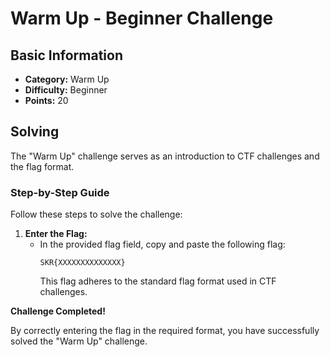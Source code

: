 # Warm Up - Beginner Challenge

## Basic Information
- **Category:** Warm Up
- **Difficulty:** Beginner
- **Points:** 20

## Solving
The "Warm Up" challenge serves as an introduction to CTF challenges and the flag format.

### Step-by-Step Guide

Follow these steps to solve the challenge:

1. **Enter the Flag:**
   - In the provided flag field, copy and paste the following flag:
     ```
     SKR{XXXXXXXXXXXXXX}
     ```
     This flag adheres to the standard flag format used in CTF challenges.

**Challenge Completed!**

By correctly entering the flag in the required format, you have successfully solved the "Warm Up" challenge.
